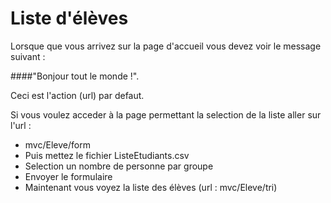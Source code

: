 # Liste d'élèves

Lorsque que vous arrivez sur la page d'accueil vous devez voir le message suivant :

####"Bonjour tout le monde !".

Ceci est l'action (url) par defaut.


Si vous voulez acceder à la page permettant la selection de la liste aller sur l'url :

- mvc/Eleve/form
- Puis mettez le fichier ListeEtudiants.csv
- Selection un nombre de personne par groupe
- Envoyer le formulaire
- Maintenant vous voyez la liste des élèves (url : mvc/Eleve/tri)